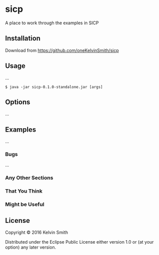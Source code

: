 # sicp

A place to work through the examples in SICP

## Installation

Download from https://github.com/oneKelvinSmith/sicp

## Usage
...

    $ java -jar sicp-0.1.0-standalone.jar [args]

## Options
...

## Examples

...

### Bugs

...

### Any Other Sections
### That You Think
### Might be Useful

## License

Copyright © 2016 Kelvin Smith

Distributed under the Eclipse Public License either version 1.0 or (at
your option) any later version.
